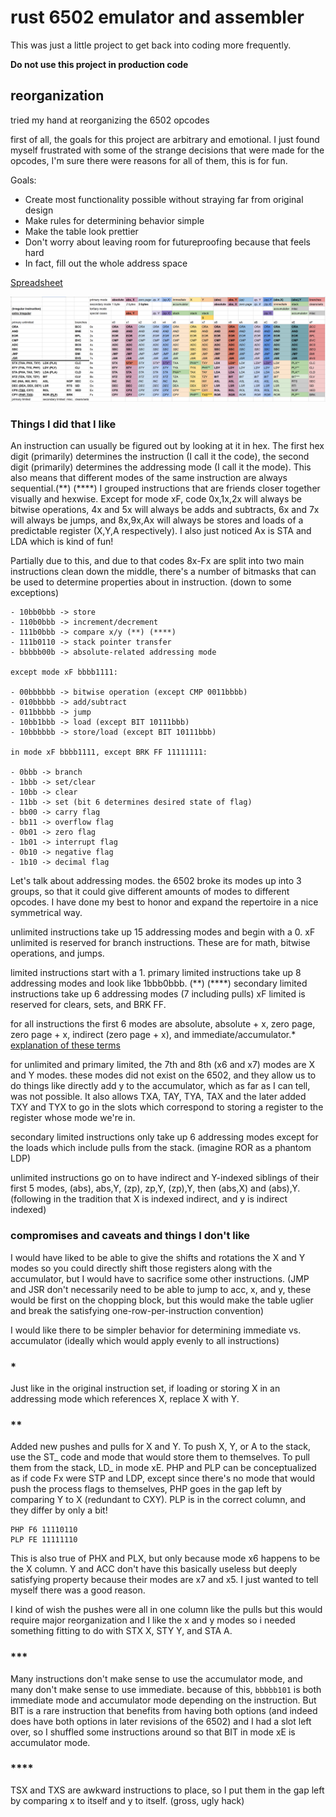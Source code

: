 #  rust 6502 emulator and assembler

This was just a little project to get back into coding more frequently.

**Do not use this project in production code**

## reorganization

tried my hand at reorganizing the 6502 opcodes


first of all, the goals for this project are arbitrary and emotional. I just found myself frustrated with some of the strange decisions that were made for the opcodes, I'm sure there were reasons for all of them, this is for fun.

Goals:

- Create most functionality possible without straying far from original design
- Make rules for determining behavior simple
- Make the table look prettier
- Don't worry about leaving room for futureproofing because that feels hard
- In fact, fill out the whole address space

[Spreadsheet](https://docs.google.com/spreadsheets/d/e/2PACX-1vRvVaSI80LN8ZKo1b-XaSaV4YMD5VVVtm9c1_yJoy8foDK-HCUhdIizXOdTDTOwh8PQ406uLyA0suNF/pubhtml?gid=657397901&single=true)


![table.png](table.png)

### Things I did that I like
An instruction can usually be figured out by looking at it in hex. The first hex digit (primarily) determines the instruction (I call it the code), the second digit (primarily) determines the addressing mode (I call it the mode). This also means that different modes of the same instruction are always sequential.(**) (****) I grouped instructions that are friends closer together visually and hexwise. Except for mode xF, code 0x,1x,2x will always be bitwise operations, 4x and 5x will always be adds and subtracts, 6x and 7x will always be jumps, and 8x,9x,Ax will always be stores and loads of a predictable register (X,Y,A respectively). I also just noticed Ax is STA and LDA which is kind of fun!

Partially due to this, and due to that codes 8x-Fx are split into two main instructions clean down the middle, there's a number of bitmasks that can be used to determine properties about in instruction. (down to some exceptions)
```
- 10bb0bbb -> store
- 110b0bbb -> increment/decrement
- 111b0bbb -> compare x/y (**) (****)
- 111b0110 -> stack pointer transfer
- bbbbb00b -> absolute-related addressing mode

except mode xF bbbb1111:

- 00bbbbbb -> bitwise operation (except CMP 0011bbbb)
- 010bbbbb -> add/subtract
- 011bbbbb -> jump
- 10bb1bbb -> load (except BIT 10111bbb)
- 10bbbbbb -> store/load (except BIT 10111bbb)

in mode xF bbbb1111, except BRK FF 11111111:

- 0bbb -> branch
- 1bbb -> set/clear
- 10bb -> clear
- 11bb -> set (bit 6 determines desired state of flag)
- bb00 -> carry flag
- bb11 -> overflow flag
- 0b01 -> zero flag
- 1b01 -> interrupt flag
- 0b10 -> negative flag
- 1b10 -> decimal flag
```
Let's talk about addressing modes. the 6502 broke its modes up into 3 groups, so that it could give different amounts of modes to different opcodes. I have done my best to honor and expand the repertoire in a nice symmetrical way.

unlimited instructions take up 15 addressing modes and begin with a 0. xF unlimited is reserved for branch instructions. These are for math, bitwise operations, and jumps.

limited instructions start with a 1. primary limited instructions take up 8 addressing modes and look like 1bbb0bbb. (**) (****) secondary limited instructions take up 6 addressing modes (7 including pulls) xF limited is reserved for clears, sets, and BRK FF.

for all instructions the first 6 modes are absolute, absolute + x, zero page, zero page + x, indirect (zero page + x), and immediate/accumulator.* [explanation of these terms](https://en.wikipedia.org/wiki/MOS_Technology_6502#Addressing)

for unlimited and primary limited, the 7th and 8th (x6 and x7) modes are X and Y modes. these modes did not exist on the 6502, and they allow us to do things like directly add y to the accumulator, which as far as I can tell, was not possible. It also allows TXA, TAY, TYA, TAX and the later added TXY and TYX to go in the slots which correspond to storing a register to the register whose mode we're in.

secondary limited instructions only take up 6 addressing modes except for the loads which include pulls from the stack. (imagine ROR as a phantom LDP)

unlimited instructions go on to have indirect and Y-indexed siblings of their first 5 modes, (abs), abs,Y, (zp), zp,Y, (zp),Y, then (abs,X) and (abs),Y. (following in the tradition that X is indexed indirect, and y is indirect indexed)

### compromises and caveats and things I don't like

I would have liked to be able to give the shifts and rotations the X and Y modes so you could directly shift those registers along with the accumulator, but I would have to sacrifice some other instructions. (JMP and JSR don't necessarily need to be able to jump to acc, x, and y, these would be first on the chopping block, but this would make the table uglier and break the satisfying one-row-per-instruction convention)

I would like there to be simpler behavior for determining immediate vs. accumulator (ideally which would apply evenly to all instructions)

### *
Just like in the original instruction set, if loading or storing X in an addressing mode which references X, replace X with Y.

### **
Added new pushes and pulls for X and Y. To push X, Y, or A to the stack, use the ST_ code and mode that would store them to themselves. To pull them from the stack, LD_ in mode xE. PHP and PLP can be conceptualized as if code Fx were STP and LDP, except since there's no mode that would push the process flags to themselves, PHP goes in the gap left by comparing Y to X (redundant to CXY). PLP is in the correct column, and they differ by only a bit! 

```
PHP F6 11110110
PLP FE 11111110
```

This is also true of PHX and PLX, but only because mode x6 happens to be the X column. Y and ACC don't have this basically useless but deeply satisfying property because their modes are x7 and x5. I just wanted to tell myself there was a good reason.

I kind of wish the pushes were all in one column like the pulls but this would require major reorganization and I like the x and y modes so i needed something fitting to do with STX X, STY Y, and STA A.

### ***
Many instructions don't make sense to use the accumulator mode, and many don't make sense to use immediate. because of this, `bbbbb101` is both immediate mode and accumulator mode depending on the instruction. But BIT is a rare instruction that benefits from having both options (and indeed does have both options in later revisions of the 6502) and I had a slot left over, so I shuffled some instructions around so that BIT in mode xE is accumulator mode.

### ****
TSX and TXS are awkward instructions to place, so I put them in the gap left by comparing x to itself and y to itself. (gross, ugly hack)
